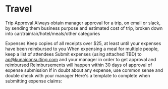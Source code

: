 # Travel
Trip Approval
Always obtain manager approval for a trip, on email or slack, by sending them business purpose and estimated cost of trip, broken down into car/train/air/hotel/meals/other categories

Expenses
Keep copies of all receipts over $25, at least until your expenses have been reimbursed to you
When expensing a meal for multiple people, keep a list of attendees
Submit expenses (using attached TBD) to ap@kunaiconsulting.com and your manager in order to get approval and reimbursed
Reimbursements will happen within 30 days of approval of expense submission
If in doubt about any expense, use common sense and double check with your manager
Here's a template to complete when submitting expense claims:


